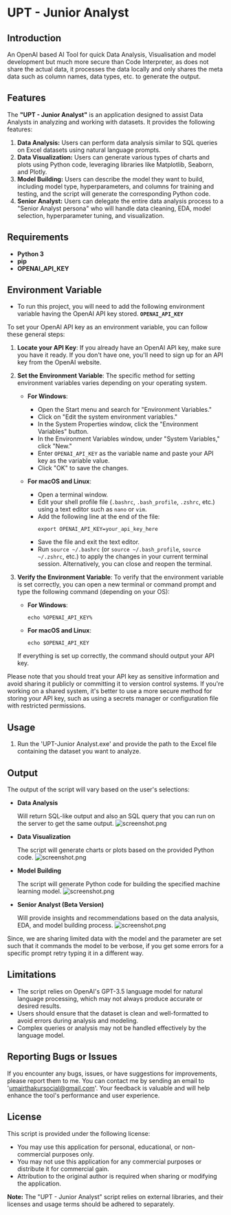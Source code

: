 # **UPT - Junior Analyst**

## **Introduction**
An OpenAI based AI Tool for quick Data Analysis, Visualisation and model development but much more secure than Code Interpreter, as does not share the actual data, it processes the data locally and only shares the meta data such as column names, data types, etc. to generate the output.  

## **Features**
The **"UPT - Junior Analyst"** is an application designed to assist Data Analysts in analyzing and working with datasets. It provides the following features:

1. **Data Analysis:** Users can perform data analysis similar to SQL queries on Excel datasets using natural language prompts.
2. **Data Visualization:** Users can generate various types of charts and plots using Python code, leveraging libraries like Matplotlib, Seaborn, and Plotly.
3. **Model Building:** Users can describe the model they want to build, including model type, hyperparameters, and columns for training and testing, and the script will generate the corresponding Python code.
4. **Senior Analyst:** Users can delegate the entire data analysis process to a "Senior Analyst persona" who will handle data cleaning, EDA, model selection, hyperparameter tuning, and visualization.

## **Requirements**
- **Python 3**
- **pip**
- **OPENAI_API_KEY**

## **Environment Variable**
- To run this project, you will need to add the following environment variable having the OpenAI API key stored. **`OPENAI_API_KEY`**

To set your OpenAI API key as an environment variable, you can follow these general steps:

1. **Locate your API Key**: If you already have an OpenAI API key, make sure you have it ready. If you don't have one, you'll need to sign up for an API key from the OpenAI website.

2. **Set the Environment Variable**: The specific method for setting environment variables varies depending on your operating system.

   - **For Windows**:
     - Open the Start menu and search for "Environment Variables."
     - Click on "Edit the system environment variables."
     - In the System Properties window, click the "Environment Variables" button.
     - In the Environment Variables window, under "System Variables," click "New."
     - Enter `OPENAI_API_KEY` as the variable name and paste your API key as the variable value.
     - Click "OK" to save the changes.

   - **For macOS and Linux**:
     - Open a terminal window.
     - Edit your shell profile file (`.bashrc`, `.bash_profile`, `.zshrc`, etc.) using a text editor such as `nano` or `vim`.
     - Add the following line at the end of the file:
       ```
       export OPENAI_API_KEY=your_api_key_here
       ```
     - Save the file and exit the text editor.
     - Run `source ~/.bashrc` (or `source ~/.bash_profile`, `source ~/.zshrc`, etc.) to apply the changes in your current terminal session. Alternatively, you can close and reopen the terminal.

3. **Verify the Environment Variable**:
   To verify that the environment variable is set correctly, you can open a new terminal or command prompt and type the following command (depending on your OS):

   - **For Windows**:
     ```
     echo %OPENAI_API_KEY%
     ```

   - **For macOS and Linux**:
     ```
     echo $OPENAI_API_KEY
     ```

   If everything is set up correctly, the command should output your API key.

Please note that you should treat your API key as sensitive information and avoid sharing it publicly or committing it to version control systems. If you're working on a shared system, it's better to use a more secure method for storing your API key, such as using a secrets manager or configuration file with restricted permissions.

## **Usage**
1. Run the 'UPT-Junior Analyst.exe' and provide the path to the Excel file containing the dataset you want to analyze.

## **Output**
The output of the script will vary based on the user's selections:
- **Data Analysis** 
    
    Will return SQL-like output and also an SQL query that you can run on the server to get the same output.
    ![screenshot.png](screenshot.png)

- **Data Visualization** 

    The script will generate charts or plots based on the provided Python code.
    ![screenshot.png](screenshot.png)

- **Model Building** 
    
    The script will generate Python code for building the specified machine learning model.
    ![screenshot.png](screenshot.png)

- **Senior Analyst (Beta Version)** 
    
    Will provide insights and recommendations based on the data analysis, EDA, and model building process.
    ![screenshot.png](screenshot.png)

Since, we are sharing limited data with the model and the parameter are set such that it commands the model to be verbose, if you get some errors for a specific prompt retry typing it in a different way.

## **Limitations**
- The script relies on OpenAI's GPT-3.5 language model for natural language processing, which may not always produce accurate or desired results.
- Users should ensure that the dataset is clean and well-formatted to avoid errors during analysis and modeling.
- Complex queries or analysis may not be handled effectively by the language model.

## **Reporting Bugs or Issues**
If you encounter any bugs, issues, or have suggestions for improvements, please report them to me. You can contact me by sending an email to 'umairthakursocial@gmail.com'. Your feedback is valuable and will help enhance the tool's performance and user experience.

## **License**
This script is provided under the following license:
- You may use this application for personal, educational, or non-commercial purposes only.
- You may not use this application for any commercial purposes or distribute it for commercial gain.
- Attribution to the original author is required when sharing or modifying the application.

**Note:** The "UPT - Junior Analyst" script relies on external libraries, and their licenses and usage terms should be adhered to separately.

